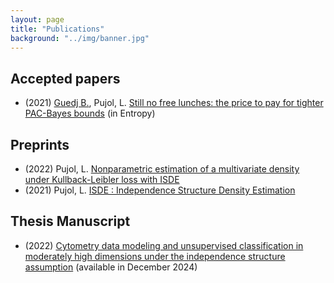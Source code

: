 ```yaml
---
layout: page
title: "Publications"
background: "../img/banner.jpg"
---
```



## Accepted papers
* (2021) [Guedj B.](https://bguedj.github.io/), Pujol, L. [Still no free lunches: the price to pay for tighter PAC-Bayes bounds](https://doi.org/10.3390/e23111529) (in Entropy)
  
## Preprints
*  (2022) Pujol, L. [Nonparametric estimation of a multivariate density under Kullback-Leibler loss with ISDE](https://arxiv.org/abs/2205.03199)
*  (2021) Pujol, L. [ISDE : Independence Structure Density Estimation](https://arxiv.org/abs/2203.09783)
  
## Thesis Manuscript
* (2022) [Cytometry data modeling and unsupervised classification in moderately high dimensions under the independence structure assumption](https://www.theses.fr/2022UPASM032) (available in December 2024)
